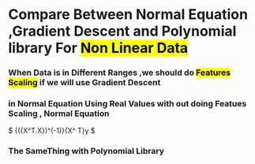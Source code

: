 # Compare Between Normal Equation ,Gradient Descent and Polynomial library For <mark> Non Linear Data </mark>
### When Data is in Different Ranges ,we should do <mark>Features Scaling</mark> if we will use Gradient Descent 
### in Normal Equation Using Real Values with out doing Featues Scaling , Normal Equation 
$ 
{({X^T.X})^(-1)}{X^ T}y 
$
### The SameThing with Polynomial Library
